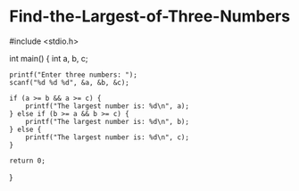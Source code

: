 # Find-the-Largest-of-Three-Numbers
#include <stdio.h>

int main() {
    int a, b, c;

    printf("Enter three numbers: ");
    scanf("%d %d %d", &a, &b, &c);

    if (a >= b && a >= c) {
        printf("The largest number is: %d\n", a);
    } else if (b >= a && b >= c) {
        printf("The largest number is: %d\n", b);
    } else {
        printf("The largest number is: %d\n", c);
    }

    return 0;
}
